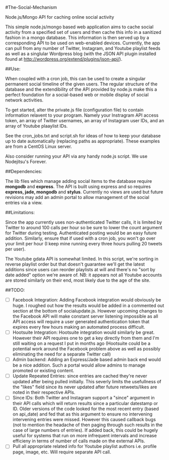 #The-Social-Mechanism

Node.js/Mongo API for caching online social activity

This simple node.js/mongo based web application aims to cache social activity from a specified set of users and then cache this info in a sanitized fashion in a mongo database. This information is then served up by a corresponding API to be used on web-enabled devices. Currently, the app can pull from any number of Twitter, Instagram, and Youtube playlist feeds as well as a singlular Wordpress blog (with the JSON API plugin installed found at http://wordpress.org/extend/plugins/json-api/).

##Use:

When coupled with a cron job, this can be used to create a singular permanent social timeline of the given users. The regular structure of the database and the extendibility of the API provided by node.js make this a perfect foundation for a social-based web or mobile display of social network activities.

To get started, alter the private.js file (configuration file) to contain information relavent to your program. Namely your Instragram API access token, an array of Twitter usernames, an array of Instagram user IDs, and an array of Youtube plaaylist IDs.

See the cron_jobs.txt and script.sh for ideas of how to keep your database up to date automatically (replacing paths as appropriate). These examples are from a CentOS Linux server.

Also consider running your API via any handy node.js script. We use Nodejitsu's Forever.

##Dependencies:

The lib files which manage adding social items to the database require **mongodb** and **express**. The API is built using express and so requires **express, jade, mongodb** and **stylus**. Currently no views are used but future revisions may add an admin portal to allow management of the social entries via a view.

##Limitations:

Since the app currently uses non-authenticated Twitter calls, it is limited by Twitter to around 100 calls per hour so be sure to lower the count argument for Twitter during testing. Authenticated posting would be an easy future addition. Similarly, ensure that if used with a cron job, you won't go over your limit per hour (I keep mine running every three hours pulling 20 tweets per user).

The Youtube gdata API is somewhat limited. In this script, we're sorting in reverse playlist order but that doesn't guarantee we'll get the latest additions since users can reorder playlists at will and there's no "sort by date added" option we're aware of. NB: it appears not all Youtube accounts are stored similarly on their end, most likely due to the age of the site.

##TODO:
- [ ] Facebook Integration: Adding Facebook integration would obviously be huge. I roughed out how the results would be added in a commented out section at the bottom of socialupdate.js. However upcoming changes to the Facebook API will make constant server listening impossible as all API access will require a user generated authentication token that expires every few hours making an automated process difficult.
- [ ] Hootsuite Integration: Hootsuite integration would similarly be great. However their API requires one to get a key directly from them and I'm still waiting on a request I put in months ago (Hootsuite could be a potential work around the Facebook problem above as well as possibly eliminating the need for a separate Twitter call)
- [ ] Admin backend: Adding an Express/Jade based admin back end would be a nice addition. Such a portal would allow admins to manage promoted or existing content.
- [ ] Update Repeated Entries: since entries are cached they're never updated after being pulled initially. This severly limits the usefullness of the "likes" field since its never updated after future retweets/likes are noted in their respective APIs.
- [ ] Since IDs: Both Twitter and Instagram support a "since" argument in their API calls which will return results since a particular datestamp or ID. Older versions of the code looked for the most recent entry (based on api_date) and fed that as this argument to ensure no intervening intervening entries were missed. However this caused callback bugs (not to mention the headache of then paging through such results in the case of large numbers of entries). If added back, this could be hugely useful for systems that run on more infrequent intervals and increase efficieny in terms of number of calls made on the external APIs.
- [ ] Pull all appropriate related info for Youtube playlist authors i.e. profile page, image, etc. Will require separate API call.